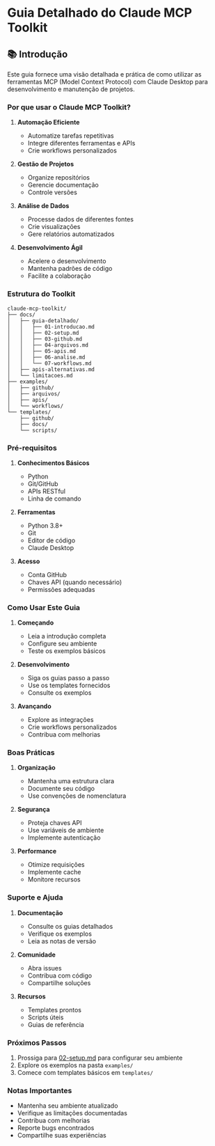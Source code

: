 # Guia Detalhado do Claude MCP Toolkit

## 📚 Introdução

Este guia fornece uma visão detalhada e prática de como utilizar as ferramentas MCP (Model Context Protocol) com Claude Desktop para desenvolvimento e manutenção de projetos.

### Por que usar o Claude MCP Toolkit?

1. **Automação Eficiente**
   - Automatize tarefas repetitivas
   - Integre diferentes ferramentas e APIs
   - Crie workflows personalizados

2. **Gestão de Projetos**
   - Organize repositórios
   - Gerencie documentação
   - Controle versões

3. **Análise de Dados**
   - Processe dados de diferentes fontes
   - Crie visualizações
   - Gere relatórios automatizados

4. **Desenvolvimento Ágil**
   - Acelere o desenvolvimento
   - Mantenha padrões de código
   - Facilite a colaboração

### Estrutura do Toolkit

```
claude-mcp-toolkit/
├── docs/
│   ├── guia-detalhado/
│   │   ├── 01-introducao.md
│   │   ├── 02-setup.md
│   │   ├── 03-github.md
│   │   ├── 04-arquivos.md
│   │   ├── 05-apis.md
│   │   ├── 06-analise.md
│   │   └── 07-workflows.md
│   ├── apis-alternativas.md
│   └── limitacoes.md
├── examples/
│   ├── github/
│   ├── arquivos/
│   ├── apis/
│   └── workflows/
└── templates/
    ├── github/
    ├── docs/
    └── scripts/
```

### Pré-requisitos

1. **Conhecimentos Básicos**
   - Python
   - Git/GitHub
   - APIs RESTful
   - Linha de comando

2. **Ferramentas**
   - Python 3.8+
   - Git
   - Editor de código
   - Claude Desktop

3. **Acesso**
   - Conta GitHub
   - Chaves API (quando necessário)
   - Permissões adequadas

### Como Usar Este Guia

1. **Começando**
   - Leia a introdução completa
   - Configure seu ambiente
   - Teste os exemplos básicos

2. **Desenvolvimento**
   - Siga os guias passo a passo
   - Use os templates fornecidos
   - Consulte os exemplos

3. **Avançando**
   - Explore as integrações
   - Crie workflows personalizados
   - Contribua com melhorias

### Boas Práticas

1. **Organização**
   - Mantenha uma estrutura clara
   - Documente seu código
   - Use convenções de nomenclatura

2. **Segurança**
   - Proteja chaves API
   - Use variáveis de ambiente
   - Implemente autenticação

3. **Performance**
   - Otimize requisições
   - Implemente cache
   - Monitore recursos

### Suporte e Ajuda

1. **Documentação**
   - Consulte os guias detalhados
   - Verifique os exemplos
   - Leia as notas de versão

2. **Comunidade**
   - Abra issues
   - Contribua com código
   - Compartilhe soluções

3. **Recursos**
   - Templates prontos
   - Scripts úteis
   - Guias de referência

### Próximos Passos

1. Prossiga para [02-setup.md](02-setup.md) para configurar seu ambiente
2. Explore os exemplos na pasta `examples/`
3. Comece com templates básicos em `templates/`

### Notas Importantes

- Mantenha seu ambiente atualizado
- Verifique as limitações documentadas
- Contribua com melhorias
- Reporte bugs encontrados
- Compartilhe suas experiências